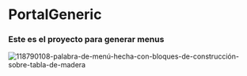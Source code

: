 # PortalGeneric
### Este es el proyecto para generar menus

![118790108-palabra-de-menú-hecha-con-bloques-de-construcción-sobre-tabla-de-madera](https://github.com/oswaldoRendon/PortalGeneric/assets/8657194/d1818c4f-cfc9-4a5c-848d-7c4263c21bcd)
